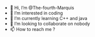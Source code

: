 - 👋 Hi, I’m @The-fourth-Marquis
- 👀 I’m interested in coding
- 🌱 I’m currently learning C++ and java
- 💞️ I’m looking to collaborate on nobody
- 📫 How to reach me ?

<!---
The-fourth-Marquis/The-fourth-Marquis is a ✨ special ✨ repository because its `README.md` (this file) appears on your GitHub profile.
You can click the Preview link to take a look at your changes.
--->
